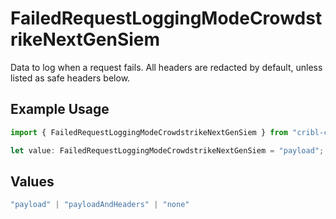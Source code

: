 # FailedRequestLoggingModeCrowdstrikeNextGenSiem

Data to log when a request fails. All headers are redacted by default, unless listed as safe headers below.

## Example Usage

```typescript
import { FailedRequestLoggingModeCrowdstrikeNextGenSiem } from "cribl-control-plane/models/operations";

let value: FailedRequestLoggingModeCrowdstrikeNextGenSiem = "payload";
```

## Values

```typescript
"payload" | "payloadAndHeaders" | "none"
```